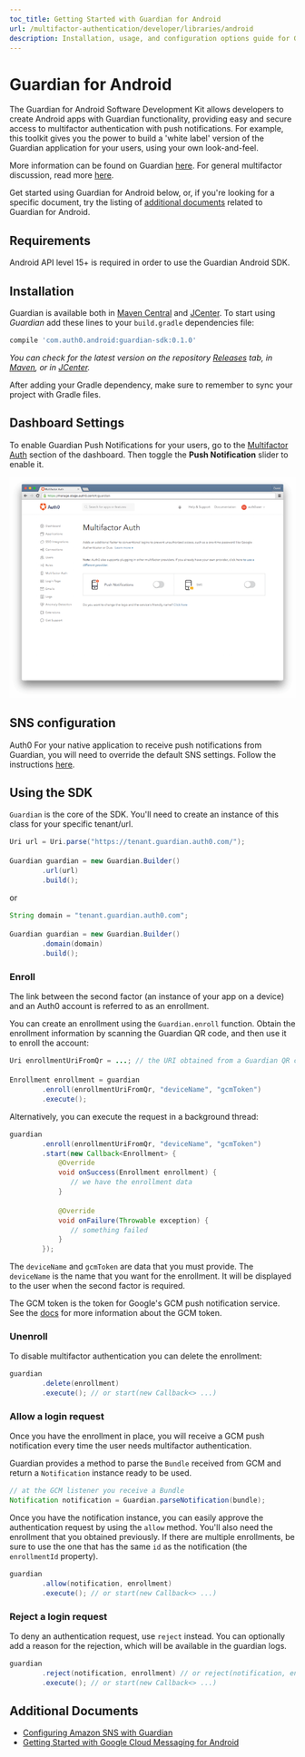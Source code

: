 ```yaml
---
toc_title: Getting Started with Guardian for Android
url: /multifactor-authentication/developer/libraries/android
description: Installation, usage, and configuration options guide for Guardian for Android
---
```


# Guardian for Android
The Guardian for Android Software Development Kit allows developers to create Android apps with Guardian functionality, providing easy and secure access to multifactor authentication with push notifications. For example, this toolkit gives you the power to build a 'white label' version of the Guardian application for your users, using your own look-and-feel.

More information can be found on Guardian [here](/multifactor-authentication/guardian). For general multifactor discussion, read more [here](/multifactor-authentication).

Get started using Guardian for Android below, or, if you're looking for a specific document, try the listing of [additional documents](#additional-documents) related to Guardian for Android.

## Requirements

Android API level 15+ is required in order to use the Guardian Android SDK.

## Installation

Guardian is available both in [Maven Central](http://search.maven.org) and [JCenter](https://bintray.com/bintray/jcenter). To start using *Guardian* add these lines to your `build.gradle` dependencies file:

```gradle
compile 'com.auth0.android:guardian-sdk:0.1.0'
```

_You can check for the latest version on the repository [Releases](https://github.com/auth0/GuardianSDK.Android/releases) tab, in [Maven](http://search.maven.org/#search%7Cga%7C1%7Ca%3A%22guardian-sdk%22%20g%3A%22com.auth0.android%22), or in [JCenter](https://bintray.com/auth0/guardian-android)._

After adding your Gradle dependency, make sure to remember to sync your project with Gradle files.

## Dashboard Settings

To enable Guardian Push Notifications for your users, go to the [Multifactor Auth](${manage_url}/#/guardian) section of the dashboard. Then toggle the **Push Notification** slider to enable it.

![](/media/articles/mfa/guardian-dashboard.png)

## SNS configuration

Auth0 For your native application to receive push notifications from Guardian, you will need to override the default SNS settings. Follow the instructions [here](/multifactor-authentication/developer/sns-configuration).

## Using the SDK


`Guardian` is the core of the SDK. You'll need to create an instance of this class for your specific tenant/url.

```java
Uri url = Uri.parse("https://tenant.guardian.auth0.com/");

Guardian guardian = new Guardian.Builder()
        .url(url)
        .build();
```

or

```java
String domain = "tenant.guardian.auth0.com";

Guardian guardian = new Guardian.Builder()
        .domain(domain)
        .build();
```


### Enroll

The link between the second factor (an instance of your app on a device) and an Auth0 account is referred to as an enrollment.

You can create an enrollment using the `Guardian.enroll` function. Obtain the enrollment information by scanning the Guardian QR code, and then use it to enroll the account:
```java
Uri enrollmentUriFromQr = ...; // the URI obtained from a Guardian QR code

Enrollment enrollment = guardian
        .enroll(enrollmentUriFromQr, "deviceName", "gcmToken")
        .execute();
```

Alternatively, you can execute the request in a background thread:

```java
guardian
        .enroll(enrollmentUriFromQr, "deviceName", "gcmToken")
        .start(new Callback<Enrollment> {
            @Override
            void onSuccess(Enrollment enrollment) {
               // we have the enrollment data
            }

            @Override
            void onFailure(Throwable exception) {
               // something failed
            }
        });
```

The `deviceName` and `gcmToken` are data that you must provide. The `deviceName` is the name that
you want for the enrollment. It will be displayed to the user when the second factor is required.

The GCM token is the token for Google's GCM push notification service. See the [docs](https://developers.google.com/cloud-messaging/android/client#sample-register) for more information about the GCM token.

### Unenroll

To disable multifactor authentication you can delete the enrollment:
```java
guardian
        .delete(enrollment)
        .execute(); // or start(new Callback<> ...)
```

### Allow a login request

Once you have the enrollment in place, you will receive a GCM push notification every time the user needs multifactor authentication.

Guardian provides a method to parse the `Bundle` received from GCM and return a `Notification` instance ready to be used.

```java
// at the GCM listener you receive a Bundle
Notification notification = Guardian.parseNotification(bundle);
```

Once you have the notification instance, you can easily approve the authentication request by using the `allow` method. You'll also need the enrollment that you obtained previously. If there are multiple enrollments, be sure to use the one that has the same `id` as the notification (the `enrollmentId` property).

```java
guardian
        .allow(notification, enrollment)
        .execute(); // or start(new Callback<> ...)
```

### Reject a login request

To deny an authentication request, use `reject` instead. You can optionally add a reason for the rejection, which will be available in the guardian logs.

```java
guardian
        .reject(notification, enrollment) // or reject(notification, enrollment, reason)
        .execute(); // or start(new Callback<> ...)
```



## Additional Documents

* [Configuring Amazon SNS with Guardian](/multifactor-authentication/developer/sns-configuration)
* [Getting Started with Google Cloud Messaging for Android](https://docs.aws.amazon.com/sns/latest/dg/mobile-push-gcm.html)
